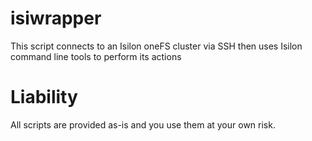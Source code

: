 # isiwrapper
This script connects to an Isilon oneFS cluster via SSH then uses Isilon command line tools to perform its actions

# Liability
All scripts are provided as-is and you use them at your own risk.
